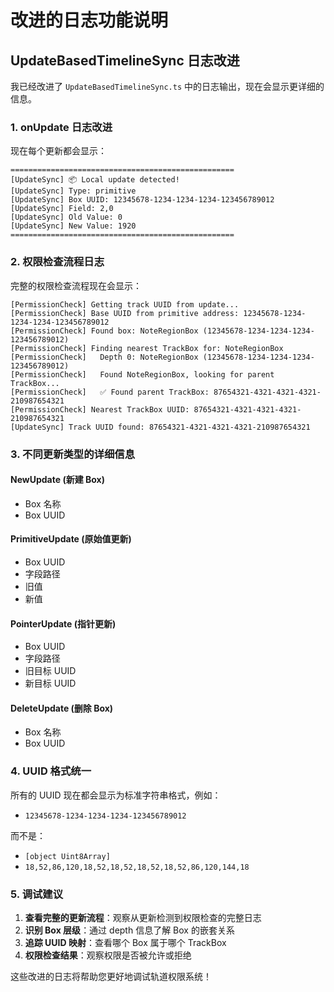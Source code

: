# 改进的日志功能说明

## UpdateBasedTimelineSync 日志改进

我已经改进了 `UpdateBasedTimelineSync.ts` 中的日志输出，现在会显示更详细的信息。

### 1. onUpdate 日志改进

现在每个更新都会显示：

```
==================================================
[UpdateSync] 📦 Local update detected!
[UpdateSync] Type: primitive
[UpdateSync] Box UUID: 12345678-1234-1234-1234-123456789012
[UpdateSync] Field: 2,0
[UpdateSync] Old Value: 0
[UpdateSync] New Value: 1920
==================================================
```

### 2. 权限检查流程日志

完整的权限检查流程现在会显示：

```
[PermissionCheck] Getting track UUID from update...
[PermissionCheck] Base UUID from primitive address: 12345678-1234-1234-1234-123456789012
[PermissionCheck] Found box: NoteRegionBox (12345678-1234-1234-1234-123456789012)
[PermissionCheck] Finding nearest TrackBox for: NoteRegionBox
[PermissionCheck]   Depth 0: NoteRegionBox (12345678-1234-1234-1234-123456789012)
[PermissionCheck]   Found NoteRegionBox, looking for parent TrackBox...
[PermissionCheck]   ✅ Found parent TrackBox: 87654321-4321-4321-4321-210987654321
[PermissionCheck] Nearest TrackBox UUID: 87654321-4321-4321-4321-210987654321
[UpdateSync] Track UUID found: 87654321-4321-4321-4321-210987654321
```

### 3. 不同更新类型的详细信息

#### NewUpdate (新建 Box)
- Box 名称
- Box UUID

#### PrimitiveUpdate (原始值更新)
- Box UUID
- 字段路径
- 旧值
- 新值

#### PointerUpdate (指针更新)
- Box UUID
- 字段路径
- 旧目标 UUID
- 新目标 UUID

#### DeleteUpdate (删除 Box)
- Box 名称
- Box UUID

### 4. UUID 格式统一

所有的 UUID 现在都会显示为标准字符串格式，例如：
- `12345678-1234-1234-1234-123456789012`

而不是：
- `[object Uint8Array]`
- `18,52,86,120,18,52,18,52,18,52,18,52,86,120,144,18`

### 5. 调试建议

1. **查看完整的更新流程**：观察从更新检测到权限检查的完整日志
2. **识别 Box 层级**：通过 depth 信息了解 Box 的嵌套关系
3. **追踪 UUID 映射**：查看哪个 Box 属于哪个 TrackBox
4. **权限检查结果**：观察权限是否被允许或拒绝

这些改进的日志将帮助您更好地调试轨道权限系统！ 